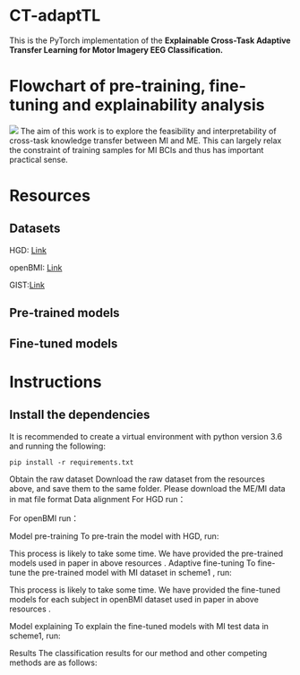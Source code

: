 # CT-adaptTL
This is the PyTorch implementation of the **Explainable Cross-Task Adaptive Transfer Learning for Motor Imagery EEG Classification.** 
# Flowchart of pre-training, fine-tuning and explainability analysis
![](https://github.com/yzmmmzjhu/CT-adaptTL/blob/main/CT-adaptTL.jpg)
The aim of this work is to explore the feasibility and interpretability of cross-task knowledge transfer between MI and ME. This can largely relax the constraint of training samples for MI BCIs and thus has important practical sense.
# Resources
## Datasets
HGD: [Link](https://gin.g-node.org/robintibor/high-gamma-dataset)

openBMI: [Link](http://dx.doi.org/10.5524/100542)

GIST:[Link](http://dx.doi.org/10.5524/100295)

## Pre-trained models
## Fine-tuned models

# Instructions
## Install the dependencies
It is recommended to create a virtual environment with python version 3.6 and running the following:

    pip install -r requirements.txt

Obtain the raw dataset
Download the raw dataset from the resources above, and save them to the same folder. Please download the ME/MI data in mat file format
Data alignment
For HGD run：

For openBMI run：

Model pre-training
To pre-train the model with HGD, run:

This process is likely to take some time. We have provided the pre-trained models used in paper in above resources .
Adaptive fine-tuning
To fine-tune the pre-trained model with MI dataset in scheme1 , run:

This process is likely to take some time. We have provided the fine-tuned models for each subject in openBMI dataset used in paper in above resources .

Model explaining
To explain the fine-tuned models with MI test data in scheme1, run:

Results
The classification results for our method and other competing methods are as follows:






